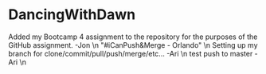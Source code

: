 # DancingWithDawn
Added my Bootcamp 4 assignment to the repository for the purposes of the GitHub assignment. -Jon \n
"#iCanPush&Merge - Orlando" \n
Setting up my branch for clone/commit/pull/push/merge/etc... -Ari \n
test push to master - Ari \n
